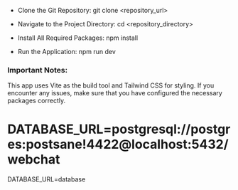* Clone the Git Repository: git clone <repository_url>

* Navigate to the Project Directory: cd <repository_directory>

* Install All Required Packages: npm install
  
* Run the Application: npm run dev

### Important Notes:

This app uses Vite as the build tool and Tailwind CSS for styling.
If you encounter any issues, make sure that you have configured the necessary packages correctly.

# DATABASE_URL=postgresql://postgres:postsane!4422@localhost:5432/webchat
DATABASE_URL=database
